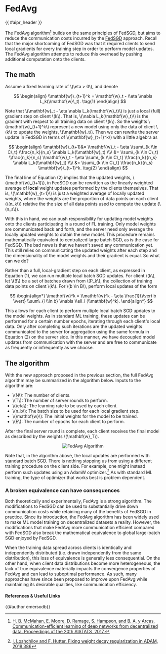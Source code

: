 <!-- markdownlint-disable-file MD033 MD013 -->

# FedAvg

{{ #aipr_header }}

The FedAvg algorithm[^1] builds on the same principles of FedSGD, but aims to
reduce the communication costs incurred by the [FedSGD](fedsgd.md`) approach.
Recall that the major shortcoming of FedSGD was that it required clients to
send local gradients for every training step in order to perform model updates.
The FedAvg algorithm attempts to reduce this overhead by pushing additional
computation onto the clients.

## The math

Assume a fixed learning rate of \\(\eta > 0\\), and denote

$$
\begin{align}
\\mathbf{w}\_{t+1}^k = \\mathbf{w}_t - \\eta \\nabla L_k(\\mathbf{w}\_t). \tag{1}
\end{align}
$$

Note that \\(\\mathbf{w}\_t - \\eta \\nabla L_k(\\mathbf{w}\_t)\\) is just a
local (full) gradient step on client \\(k\\). That is,
\\(\\nabla L_k(\\mathbf{w}\_t)\\) is the gradient with respect to all training
data on client \\(k\\). So the weights \\(\\mathbf{w}\_{t+1}^k\\) represent
a new model using only the data of client \\(k\\) to update the weights,
\\(\\mathbf{w}\_t\\). Then we can rewrite the server update in FedSGD in terms
of \\(\\mathbf{w}\_{t+1}^k\\) with a little algebra as

$$
\begin{align}
\\mathbf{w}\_{t+1}&= \\mathbf{w}_t - \\eta \\sum\_{k \\in C\_t} \\frac{n_k}{n_s} \\nabla L_k(\\mathbf{w}_t) \\\\
&= \\sum\_{k \\in C\_t} \\frac{n_k}{n_s} \\mathbf{w}_t - \\eta \\sum\_{k \\in C\_t} \\frac{n_k}{n_s} \\nabla L_k(\\mathbf{w}_t) \\\\
&= \\sum\_{k \\in C\_t} \\frac{n_k}{n_s} \\mathbf{w}\_{t+1}^k. \tag{2}
\end{align}
$$

The final line of Equation (2) implies that the updated weights,
\\(\\mathbf{w}\_{t+1}\\), in FedSGD can be rewritten as the linearly weighted
average of **local** weight updates performed by the clients themselves. That
is, \\(\\mathbf{w}\_{t+1}\\) is just a weighted average of locally updated
weights, where the weights are the proportion of data points on
each client (\\(n_k\\)) relative the the size of all data points used to compute the
update (\\(n_s\\)).

With this in hand, we can push responsibility for updating model weights onto
the clients participating in a round of FL training. Only model weights are
communicated back and forth, and the server need only average the locally
updated weights to obtain the new model. This procedure remains mathematically
equivalent to centralized large batch SGD, as is the case for FedSGD. The bad
news is that we haven't saved any communication yet. This still relies on
communicating the updated weights after each step and the dimensionality of the
model weights and their gradient is equal. So what can we do?

Rather than a full, local-gradient step on each client, as expressed in
Equation (1), we can run multiple local batch SGD updates. For client \\(k\\),
let \\(B\\) be a set of batches drawn from \\(P_k\\), the collection of
training data points on client \\(k\\). For \\(b \\in B\\), perform local
updates of the form

$$
\begin{align*}
\\mathbf{w}^k = \\mathbf{w}^k - \\eta \frac{1}{\\vert b \\vert} \\sum\_{i \\in b} \\nabla \\ell_i (\\mathbf{w}^k).
\end{align*}
$$

This allows for each client to perform multiple local batch SGD updates to
the model weights. As in standard ML training, these updates can be performed
for a certain number epochs, iterating through each client's local data. Only after
completing such iterations are the updated weights communicated to the server for
aggregation using the same formula in Equation (2) on the server side. In this
manner, we have decoupled model updates from communication with the server and
are free to communicate as frequently or infrequently as we choose.

## The algorithm

With the new approach proposed in the previous section, the full FedAvg
algorithm may be summarized in the algorithm below. Inputs to the algorithm
are:

- \\(N\\): The number of clients.
- \\(T\\): The number of server rounds to perform.
- \\(\\eta\\): The learning rate to be used by each client.
- \\(n_b\\): The batch size to be used for each local gradient step.
- \\(\\mathbf{w}\\): The initial weights for the model to be trained.
- \\(E\\): The number of epochs for each client to perform.

After the final server round is complete, each client receives the final
model as described by the weights \\(\mathbf{w}\_T\\).

<figure>
<center>
<img src="https://d3ddy8balm3goa.cloudfront.net/vector-ai-pocket-refs/fl/algorithm-fedavg.svg" alt="FedAvg Algorithm">
</center>
</figure>

Note that, in the algorithm above, the local updates are performed with
standard batch SGD. There is nothing stopping us from using a different
training procedure on the client side. For example, one might instead perform
such updates using an AdamW optimizer.[^2] As with standard ML
training, the type of optimizer that works best is problem dependent.

### A broken equivalence can have consequences

Both theoretically and experimentally, FedAvg is a strong algorithm. The
modifications to FedSGD can be used to substantially drive down communication
costs while retaining many of the benefits of FedSGD in practice. Since its
introduction, the FedAvg algorithm has been widely used to make ML model
training on decentralized datasets a reality. However, the modifications that
make FedAvg more communication efficient compared with FedSGD also break the
mathematical equivalence to global large-batch SGD enjoyed by FedSGD.

When the training data spread across clients is identically and independently
distributed (i.e. drawn independently from the same distribution), this loss
of equivalence is generally less consequential. On the other hand, when
client data distributions become more heterogeneous, the lack of true
equivalence materially impacts the convergence properties of FedAvg and can
lead to suboptimal performance. As such, many approaches have since been
proposed to improve upon FedAvg while maintaining its desirable qualities, like
communication efficiency.

#### References & Useful Links

[^1]:
    [H. B. McMahan, E. Moore, D. Ramage, S. Hampson, and B. A. y Arcas.
    Communication-efficient learning of deep networks from decentralized data.
    Proceedings of the 20th AISTATS, 2017.](https://proceedings.mlr.press/v54/mcmahan17a/mcmahan17a.pdf)

[^2]:
    [I. Loshchilov and F. Hutter. Fixing weight decay regularization in ADAM,
    2018.386](https://arxiv.org/pdf/1711.05101)

{{#author emersodb}}
